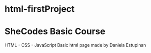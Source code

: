 # html-firstProject
# SheCodes Basic Course
HTML - CSS - JavaScript
Basic html page made by Daniela Estupinan
